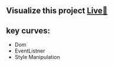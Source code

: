 ## Visualize this project [Live🔗](https://expandcards.netlify.app/)

## **key curves**:

- Dom
- EventListner
- Style Manipulation
